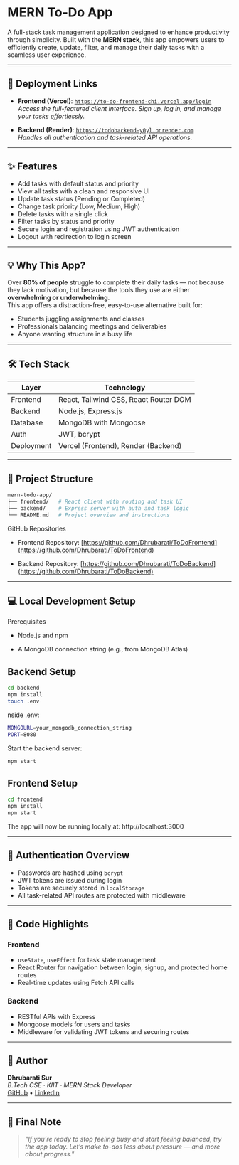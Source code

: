 # MERN To-Do App

A full-stack task management application designed to enhance productivity through simplicity. Built with the **MERN stack**, this app empowers users to efficiently create, update, filter, and manage their daily tasks with a seamless user experience.

---

## 🚀 Deployment Links

- **Frontend (Vercel)**: [`https://to-do-frontend-chi.vercel.app/login`](https://to-do-frontend-chi.vercel.app/login)  
  _Access the full-featured client interface. Sign up, log in, and manage your tasks effortlessly._

- **Backend (Render)**: [`https://todobackend-y0yl.onrender.com`](https://todobackend-y0yl.onrender.com)  
  _Handles all authentication and task-related API operations._


---

## ✨ Features

- Add tasks with default status and priority  
- View all tasks with a clean and responsive UI  
- Update task status (Pending or Completed)  
- Change task priority (Low, Medium, High)  
- Delete tasks with a single click  
- Filter tasks by status and priority  
- Secure login and registration using JWT authentication  
- Logout with redirection to login screen  

---

## 💡 Why This App?

Over **80% of people** struggle to complete their daily tasks — not because they lack motivation, but because the tools they use are either **overwhelming or underwhelming**.  
This app offers a distraction-free, easy-to-use alternative built for:

- Students juggling assignments and classes  
- Professionals balancing meetings and deliverables  
- Anyone wanting structure in a busy life  

---

## 🛠️ Tech Stack

| Layer      | Technology                            |
|------------|---------------------------------------|
| Frontend   | React, Tailwind CSS, React Router DOM |
| Backend    | Node.js, Express.js                   |
| Database   | MongoDB with Mongoose                 |
| Auth       | JWT, bcrypt                           |
| Deployment | Vercel (Frontend), Render (Backend)   |

---

## 📁 Project Structure

```bash
mern-todo-app/
├── frontend/   # React client with routing and task UI
├── backend/    # Express server with auth and task logic
└── README.md   # Project overview and instructions
```
GitHub Repositories
- Frontend Repository: [https://github.com/Dhrubarati/ToDoFrontend](https://github.com/Dhrubarati/ToDoFrontend)

- Backend Repository: [https://github.com/Dhrubarati/ToDoBackend](https://github.com/Dhrubarati/ToDoBackend)

---
## 💻 Local Development Setup 
Prerequisites
- Node.js and npm

- A MongoDB connection string (e.g., from MongoDB Atlas)

## Backend Setup
```bash
cd backend
npm install
touch .env
```
nside .env:
```bash
MONGOURL=your_mongodb_connection_string
PORT=8080
```
Start the backend server:
```bash
npm start
```
## Frontend Setup
```bash
cd frontend
npm install
npm start
```
The app will now be running locally at: http://localhost:3000

---
## 🔐 Authentication Overview

- Passwords are hashed using `bcrypt`
- JWT tokens are issued during login
- Tokens are securely stored in `localStorage`
- All task-related API routes are protected with middleware

---

## 🧠 Code Highlights

### Frontend

- `useState`, `useEffect` for task state management
- React Router for navigation between login, signup, and protected home routes
- Real-time updates using Fetch API calls

### Backend

- RESTful APIs with Express
- Mongoose models for users and tasks
- Middleware for validating JWT tokens and securing routes

---

## 👤 Author

**Dhrubarati Sur**  
*B.Tech CSE · KIIT · MERN Stack Developer*  
[GitHub](https://github.com/Dhrubarati) • [LinkedIn](https://www.linkedin.com/in/dhrubarati-sur)

---

## 📢 Final Note

> *"If you’re ready to stop feeling busy and start feeling balanced, try the app today. Let’s make to-dos less about pressure — and more about progress."*

